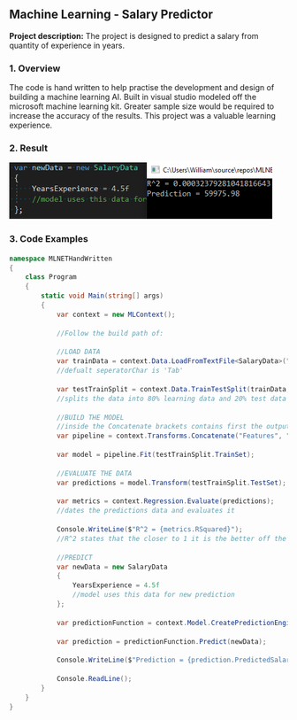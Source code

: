 ## Machine Learning - Salary Predictor 

**Project description:** The project is designed to predict a salary from quantity of experience in years.

### 1. Overview

The code is hand written to help practise the development and design of building a machine learning AI. Built in visual studio modeled off the microsoft machine learning kit. Greater sample size would be required to increase the accuracy of the results. This project was a valuable learning experience.

### 2. Result

<img src="images/MLSelfWrittenExample.png"/>

### 3. Code Examples

```C#
namespace MLNETHandWritten
{
    class Program
    {
        static void Main(string[] args)
        {
            var context = new MLContext();

            //Follow the build path of:

            //LOAD DATA
            var trainData = context.Data.LoadFromTextFile<SalaryData>("./MOCK_DATA.csv", hasHeader: true, separatorChar: ',');
            //defualt seperatorChar is 'Tab'

            var testTrainSplit = context.Data.TrainTestSplit(trainData, testFraction: 0.2);
            //splits the data into 80% learning data and 20% test data which we can use to test the model. Gives a 'TrainSet' and a 'TestSet'.

            //BUILD THE MODEL
            //inside the Concatenate brackets contains first the output to be followed by the input which can be as many columns as desired
            var pipeline = context.Transforms.Concatenate("Features", "YearsExperience").Append(context.Regression.Trainers.LbfgsPoissonRegression());

            var model = pipeline.Fit(testTrainSplit.TrainSet);

            //EVALUATE THE DATA
            var predictions = model.Transform(testTrainSplit.TestSet);

            var metrics = context.Regression.Evaluate(predictions);
            //dates the predictions data and evaluates it

            Console.WriteLine($"R^2 = {metrics.RSquared}");
            //R^2 states that the closer to 1 it is the better off the model performs

            //PREDICT
            var newData = new SalaryData
            {
                YearsExperience = 4.5f
                //model uses this data for new prediction
            };

            var predictionFunction = context.Model.CreatePredictionEngine<SalaryData, SalaryPrediction>(model);

            var prediction = predictionFunction.Predict(newData);

            Console.WriteLine($"Prediction = {prediction.PredictedSalary}");

            Console.ReadLine();
        }
    }
}
```

